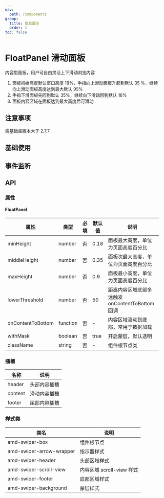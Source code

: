 ```yaml
---
nav:
  path: /components
group:
  title: 信息展示
  order: 1
toc: false
---
```


# FloatPanel 滑动面板
内容型面板，用户可自由灵活上下滑动浏览内容
1. 面板初始高度默认窗口高度 18%，手指向上滑动面板升起到默认 35 %，继续向上滑动面板高度达到最大默认 95%
2. 手指下滑面板先回到默认 35%，继续向下滑动回到默认 18%
3. 面板内容区域在面板达到最大高度后可滑动

## 注意事项
需基础库版本大于 2.7.7

## 基础使用

<code src='../../demo/pages/FloatPanel'></code>

## 事件监听
<code src='../../demo/pages/FloatPanelEvent'></code>


## API
### 属性
#### FloatPanel
| 属性 | 类型 | 必填 | 默认值 | 说明 |
| -----|-----|-----|-----|----- |
| minHeight | number | 否 | 0.18 | 面板最大高度，单位为页面高度百分比
| middleHeight | number | 否 | 0.35 | 面板次最大高度，单位为页面高度百分比 |
| maxHeight | number | 否 | 0.9 | 面板最小高度，单位为页面高度百分比 |
| lowerThreshold | number | 否 | 50 | 距离内容区域底部多远触发 onContentToBottom 回调 |
| onContentToBottom | function | 否 | - | 内容区域滚动到底部，常用于数据加载 |
| withMask | boolean | 否 | true | 开启蒙层，默认透明
| className | string | 否 | - | 组件根节点类 |

### 插槽

| 名称 | 说明 |
| ----|----|
| header | 头部内容插槽 |
| content | 滑动内容插槽 |
| footer | 尾部内容插槽 |

### 样式类
| 类名                       | 说明             |
| -------------------------- | ---------------- |
| amd-swiper-box               | 组件根节点         |
| amd-swiper-arrow-wrapper     | 指示器样式  |
| amd-swiper-header | 头部区域样式   |
| amd-swiper-scroll-view | 内容区域 scroll-view 样式   |
| amd-swiper-footer  | 底部区域样式 |
| amd-swiper-background | 蒙层样式 |